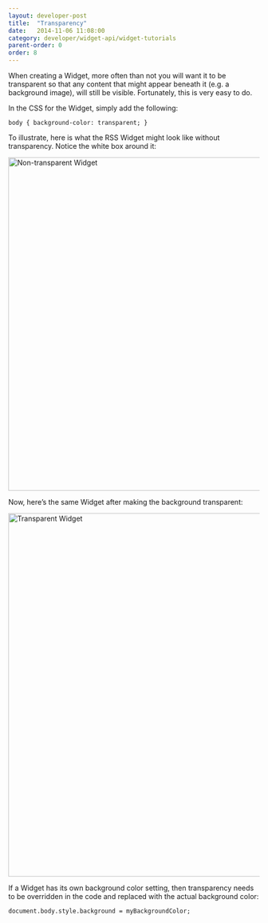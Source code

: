 ```yaml
---
layout: developer-post
title:  "Transparency"
date:   2014-11-06 11:08:00
category: developer/widget-api/widget-tutorials
parent-order: 0
order: 8
---
```


When creating a Widget, more often than not you will want it to be transparent so that any content that might appear beneath it (e.g. a background image), will still be visible. Fortunately, this is very easy to do.

In the CSS for the Widget, simply add the following:

```
body { background-color: transparent; }
```

To illustrate, here is what the RSS Widget might look like without transparency. Notice the white box around it:

<img src="http://www.risevision.com/wp-content/uploads/2011/10/NonTransparent.png" alt="Non-transparent Widget" style="width: 667px;"/>

Now, here’s the same Widget after making the background transparent:

<img src="http://www.risevision.com/wp-content/uploads/2011/10/Transparent.png" alt="Transparent Widget" style="width: 727px;"/>

If a Widget has its own background color setting, then transparency needs to be overridden in the code and replaced with the actual background color:

```
document.body.style.background = myBackgroundColor;
```
